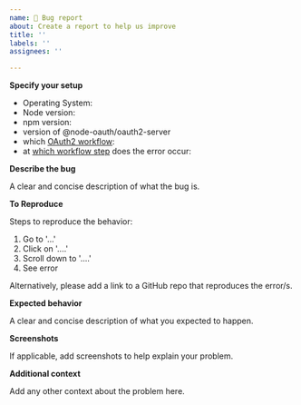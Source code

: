 ```yaml
---
name: 🐛 Bug report
about: Create a report to help us improve
title: ''
labels: ''
assignees: ''

---
```


<!--

BEFORE YOU OPEN A NEW ISSUE PLEASE READ THIS:

- please use the template below to report your bug
- please use our discussions page for feature requests or
  when asking for help
- if it's not reproducible we can't work on it
- make sure your bug is really related to this package and not
  to your implementation of the model or some of your dependencies
- please be patient, sometimes we can't answer within a day

-->


**Specify your setup**

- Operating System:
- Node version:
- npm version:
- version of @node-oauth/oauth2-server
- which [OAuth2 workflow](https://datatracker.ietf.org/doc/html/rfc6749.html#section-1.3):
- at [which workflow step](https://datatracker.ietf.org/doc/html/rfc6749.html#section-1.2) does the error occur:

**Describe the bug**

A clear and concise description of what the bug is.

**To Reproduce**

Steps to reproduce the behavior:
1. Go to '...'
2. Click on '....'
3. Scroll down to '....'
4. See error

Alternatively, please add a link to a GitHub repo
that reproduces the error/s.

**Expected behavior**

A clear and concise description of what you expected to happen.

**Screenshots**

If applicable, add screenshots to help explain your problem.

**Additional context**

Add any other context about the problem here.
